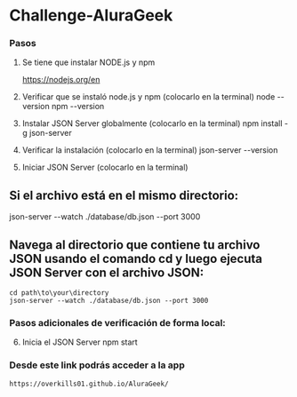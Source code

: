 <h1>Challenge-AluraGeek</h1>

### Pasos

1. Se tiene que instalar NODE.js y npm

	https://nodejs.org/en

2. Verificar que se instaló node.js y npm (colocarlo en la terminal)
	node --version
	npm --version

3. Instalar JSON Server globalmente (colocarlo en la terminal)
	npm install -g json-server

4. Verificar la instalación (colocarlo en la terminal)
	json-server --version  

5. Iniciar JSON Server (colocarlo en la terminal)
 
<h2> Si el archivo está en el mismo directorio: </h2>
	json-server --watch ./database/db.json --port 3000

<h2>Navega al directorio que contiene tu archivo JSON usando el comando cd y luego ejecuta JSON Server con el archivo JSON:</h2>

	cd path\to\your\directory
	json-server --watch ./database/db.json --port 3000

<h3> Pasos adicionales de verificación de forma local:</h3>

6. Inicia el JSON Server 
	npm start

<h3> Desde este link podrás acceder a la app</h3>

	https://overkills01.github.io/AluraGeek/
